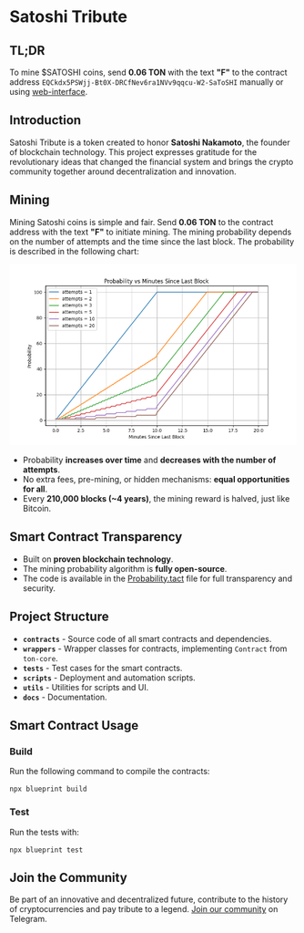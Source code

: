 # Satoshi Tribute

## TL;DR
To mine $SATOSHI coins, send **0.06 TON** with the text **"F"** to the contract address `EQCkdx5PSWjj-Bt0X-DRCfNev6ra1NVv9qqcu-W2-SaToSHI` manually or using [web-interface](https://chiliec.github.io/Satoshi/).

## Introduction
Satoshi Tribute is a token created to honor **Satoshi Nakamoto**, the founder of blockchain technology. This project expresses gratitude for the revolutionary ideas that changed the financial system and brings the crypto community together around decentralization and innovation.

## Mining
Mining Satoshi coins is simple and fair. Send **0.06 TON** to the contract address with the text **"F"** to initiate mining. The mining probability depends on the number of attempts and the time since the last block. The probability is described in the following chart:

![Probability vs Minutes Since Last Block](docs/figure.png)

- Probability **increases over time** and **decreases with the number of attempts**.
- No extra fees, pre-mining, or hidden mechanisms: **equal opportunities for all**.
- Every **210,000 blocks (~4 years)**, the mining reward is halved, just like Bitcoin.

## Smart Contract Transparency
- Built on **proven blockchain technology**.
- The mining probability algorithm is **fully open-source**.
- The code is available in the [Probability.tact](contracts/traits/Probability.tact) file for full transparency and security.

## Project Structure
- **`contracts`** - Source code of all smart contracts and dependencies.
- **`wrappers`** - Wrapper classes for contracts, implementing `Contract` from `ton-core`.
- **`tests`** - Test cases for the smart contracts.
- **`scripts`** - Deployment and automation scripts.
- **`utils`** - Utilities for scripts and UI.
- **`docs`** - Documentation.

## Smart Contract Usage
### Build
Run the following command to compile the contracts:
```
npx blueprint build
```

### Test
Run the tests with:
```
npx blueprint test
```

## Join the Community
Be part of an innovative and decentralized future, contribute to the history of cryptocurrencies and pay tribute to a legend. [Join our community](https://t.me/DAOthxS) on Telegram.
